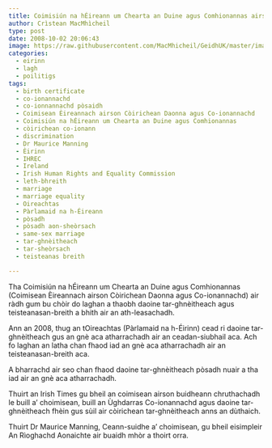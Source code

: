 ```yaml
---
title: Coimisiún na hÉireann um Chearta an Duine agus Comhionannas airson còirichean tar-ghnèitheach leasachadh
author: Crìstean MacMhìcheil
type: post
date: 2008-10-02 20:06:43
image: https://raw.githubusercontent.com/MacMhicheil/GeidhUK/master/images/.jpg
categories:
  - eirinn
  - lagh
  - poilitigs
tags:
  - birth certificate
  - co-ionannachd
  - co-ionnannachd pòsaidh
  - Coimisean Èireannach airson Còirichean Daonna agus Co-ionannachd
  - Coimisiún na hÉireann um Chearta an Duine agus Comhionannas
  - còirichean co-ionann
  - discrimination
  - Dr Maurice Manning
  - Èirinn
  - IHREC
  - Ireland
  - Irish Human Rights and Equality Commission
  - leth-bhreith
  - marriage
  - marriage equality
  - Oireachtas
  - Pàrlamaid na h-Éireann
  - pòsadh
  - pòsadh aon-sheòrsach
  - same-sex marriage
  - tar-ghnèitheach
  - tar-sheòrsach
  - teisteanas breith

---
```

Tha Coimisiún na hÉireann um Chearta an Duine agus Comhionannas (Coimisean Èireannach airson Còirichean Daonna agus Co-ionannachd) air ràdh gum bu chòir do laghan a thaobh daoine tar-ghnèitheach agus teisteanasan-breith a bhith air an ath-leasachadh.

<!--more-->

Ann an 2008, thug an tOireachtas (Pàrlamaid na h-Éirinn) cead ri daoine tar-ghnèitheach gus an gnè aca atharrachadh air an ceadan-siubhail aca. Ach fo laghan an latha chan fhaod iad an gnè aca atharrachadh air an teisteanasan-breith aca.

A bharrachd air seo chan fhaod daoine tar-ghnèitheach pòsadh nuair a tha iad air an gnè aca atharrachadh.

Thuirt an Irish Times gu bheil an coimisean airson buidheann chruthachadh le buill a&#8217; choimisean, buill an Ùghdarras Co-ionannachd agus daoine tar-ghnèitheach fhèin gus sùil air còirichean tar-ghnèitheach anns an dùthaich.

Thuirt Dr Maurice Manning, Ceann-suidhe a&#8217; choimisean, gu bheil eisimpleir An Rìoghachd Aonaichte air buaidh mhòr a thoirt orra.
